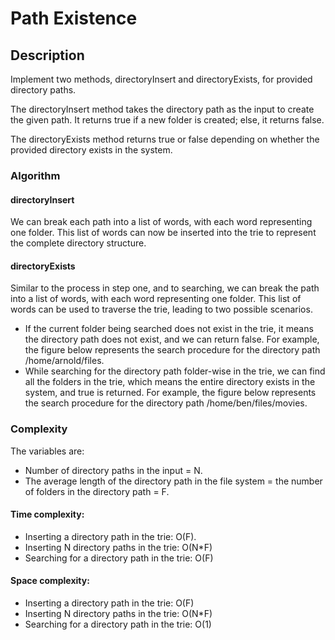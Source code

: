 # Path Existence

## Description

Implement two methods, directoryInsert and directoryExists, for provided directory paths.

The directoryInsert method takes the directory path as the input to create the given path. It returns true if a new folder is created; else, it returns false.

The directoryExists method returns true or false depending on whether the provided directory exists in the system.

### Algorithm

#### directoryInsert

We can break each path into a list of words, with each word representing one folder. This list of words can now be inserted into the trie to represent the complete directory structure.

#### directoryExists

Similar to the process in step one, and to searching, we can break the path into a list of words, with each word representing one folder. This list of words can be used to traverse the trie, leading to two possible scenarios.
 
- If the current folder being searched does not exist in the trie, it means the directory path does not exist, and we can return false. For example, the figure below represents the search procedure for the directory path /home/arnold/files.
- While searching for the directory path folder-wise in the trie, we can find all the folders in the trie, which means the entire directory exists in the system, and true is returned. For example, the figure below represents the search procedure for the directory path /home/ben/files/movies.

### Complexity

The variables are:

- Number of directory paths in the input = N.
- The average length of the directory path in the file system = the number of folders in the directory path = F.

#### Time complexity:

- Inserting a directory path in the trie: O(F).
- Inserting N directory paths in the trie: O(N*F)
- Searching for a directory path in the trie: O(F)

#### Space complexity:

- Inserting a directory path in the trie: O(F)
- Inserting N directory paths in the trie: O(N*F)
- Searching for a directory path in the trie: O(1)
